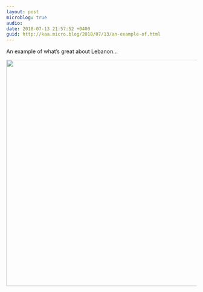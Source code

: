 ```yaml
---
layout: post
microblog: true
audio: 
date: 2018-07-13 21:57:52 +0400
guid: http://kaa.micro.blog/2018/07/13/an-example-of.html
---
```

An example of what’s great about Lebanon...

<img src="https://www.kaa.bz/uploads/2018/9d4d7c3d3d.jpg" width="600" height="600" />
